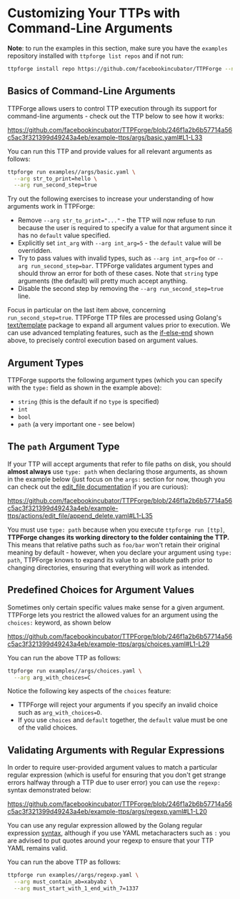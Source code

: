 # Customizing Your TTPs with Command-Line Arguments

**Note**: to run the examples in this section, make sure you have the `examples`
repository installed with `ttpforge list repos` and if not run:

```bash
ttpforge install repo https://github.com/facebookincubator/TTPForge --name examples
```

## Basics of Command-Line Arguments

TTPForge allows users to control TTP execution through its support for
command-line arguments - check out the TTP below to see how it works:

https://github.com/facebookincubator/TTPForge/blob/246f1a2b6b57714a56c5ac3f321399d49243a4eb/example-ttps/args/basic.yaml#L1-L33

You can run this TTP and provide values for all relevant arguments as follows:

```bash
ttpforge run examples//args/basic.yaml \
  --arg str_to_print=hello \
  --arg run_second_step=true
```

Try out the following exercises to increase your understanding of how arguments
work in TTPForge:

- Remove `--arg str_to_print="..."` - the TTP will now refuse to run because the
  user is required to specify a value for that argument since it has no
  `default` value specified.
- Explicitly set `int_arg` with `--arg int_arg=5` - the `default` value will be
  overridden.
- Try to pass values with invalid types, such as `--arg int_arg=foo` or
  `--arg run_second_step=bar`. TTPForge validates argument types and should
  throw an error for both of these cases. Note that `string` type arguments (the
  default) will pretty much accept anything.
- Disable the second step by removing the `--arg run_second_step=true` line.

Focus in particular on the last item above, concerning `run_second_step=true`.
TTPForge TTP files are processed using Golang's
[text/template](https://pkg.go.dev/text/template) package to expand all argument
values prior to execution. We can use advanced templating features, such as the
[if-else-end](https://pkg.go.dev/text/template#hdr-Actions) shown above, to
precisely control execution based on argument values.

## Argument Types

TTPForge supports the following argument types (which you can specify with the
`type:` field as shown in the example above):

- `string` (this is the default if no `type` is specified)
- `int`
- `bool`
- `path` (a very important one - see below)

## The `path` Argument Type

If your TTP will accept arguments that refer to file paths on disk, you should
**almost always** use `type: path` when declaring those arguments, as shown in
the example below (just focus on the `args:` section for now, though you can
check out the [edit_file documentation](actions/edit_file.md) if you are
curious):

https://github.com/facebookincubator/TTPForge/blob/246f1a2b6b57714a56c5ac3f321399d49243a4eb/example-ttps/actions/edit_file/append_delete.yaml#L1-L35

You must use `type: path` because when you execute `ttpforge run [ttp]`,
**TTPForge changes its working directory to the folder containing the TTP.**
This means that relative paths such as `foo/bar` won't retain their original
meaning by default - however, when you declare your argument using `type: path`,
TTPForge knows to expand its value to an absolute path prior to changing
directories, ensuring that everything will work as intended.

## Predefined Choices for Argument Values

Sometimes only certain specific values make sense for a given argument. TTPForge
lets you restrict the allowed values for an argument using the `choices:`
keyword, as shown below

https://github.com/facebookincubator/TTPForge/blob/246f1a2b6b57714a56c5ac3f321399d49243a4eb/example-ttps/args/choices.yaml#L1-L29

You can run the above TTP as follows:

```bash
ttpforge run examples//args/choices.yaml \
  --arg arg_with_choices=C
```

Notice the following key aspects of the `choices` feature:

- TTPForge will reject your arguments if you specify an invalid choice such as
  `arg_with_choices=D`.
- If you use `choices` and `default` together, the `default` value must be one
  of the valid choices.

## Validating Arguments with Regular Expressions

In order to require user-provided argument values to match a particular regular
expression (which is useful for ensuring that you don't get strange errors
halfway through a TTP due to user error) you can use the `regexp:` syntax
demonstrated below:

https://github.com/facebookincubator/TTPForge/blob/246f1a2b6b57714a56c5ac3f321399d49243a4eb/example-ttps/args/regexp.yaml#L1-L20

You can use any regular expression allowed by the Golang regular expression
[syntax](https://pkg.go.dev/regexp), although if you use YAML metacharacters
such as `:` you are advised to put quotes around your regexp to ensure that your
TTP YAML remains valid.

You can run the above TTP as follows:

```bash
ttpforge run examples//args/regexp.yaml \
  --arg must_contain_ab=xabyabz \
  --arg must_start_with_1_end_with_7=1337
```
